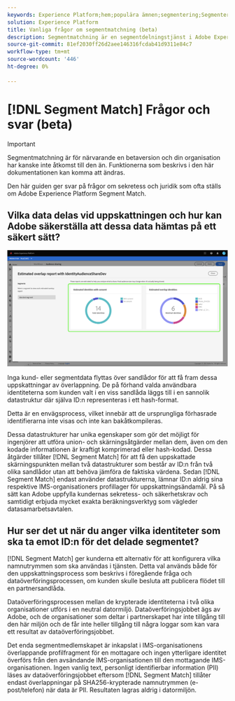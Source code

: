 ```yaml
---
keywords: Experience Platform;hem;populära ämnen;segmentering;Segmentering;Segmentmatchning;segmentmatchning
solution: Experience Platform
title: Vanliga frågor om segmentmatchning (beta)
description: Segmentmatchning är en segmentdelningstjänst i Adobe Experience Platform som gör det möjligt för två eller flera plattformsanvändare att utbyta segmentdata på ett säkert, styrt och sekretessvänligt sätt.
source-git-commit: 81ef2030ff26d2aee146316fcdab41d9311e84c7
workflow-type: tm+mt
source-wordcount: '446'
ht-degree: 0%

---
```


# [!DNL Segment Match] Frågor och svar (beta)

>[!IMPORTANT]
>
>Segmentmatchning är för närvarande en betaversion och din organisation har kanske inte åtkomst till den än. Funktionerna som beskrivs i den här dokumentationen kan komma att ändras.

Den här guiden ger svar på frågor om sekretess och juridik som ofta ställs om Adobe Experience Platform Segment Match.

## Vilka data delas vid uppskattningen och hur kan Adobe säkerställa att dessa data hämtas på ett säkert sätt?

![overlap-report.png](./images/overlap-report.png)

Inga kund- eller segmentdata flyttas över sandlådor för att få fram dessa uppskattningar av överlappning. De på förhand valda användbara identiteterna som kunden valt i en viss sandlåda läggs till i en sannolik datastruktur där själva ID:n representeras i ett hash-format.

Detta är en envägsprocess, vilket innebär att de ursprungliga förhasrade identifierarna inte visas och inte kan bakåtkompileras.

Dessa datastrukturer har unika egenskaper som gör det möjligt för ingenjörer att utföra union- och skärningsåtgärder mellan dem, även om den kodade informationen är kraftigt komprimerad eller hash-kodad. Dessa åtgärder tillåter [!DNL Segment Match] för att få den uppskattade skärningspunkten mellan två datastrukturer som består av ID:n från två olika sandlådor utan att behöva jämföra de faktiska värdena. Sedan [!DNL Segment Match] endast använder datastrukturerna, lämnar ID:n aldrig sina respektive IMS-organisationers profillager för uppskattningsändamål. På så sätt kan Adobe uppfylla kundernas sekretess- och säkerhetskrav och samtidigt erbjuda mycket exakta beräkningsverktyg som vägleder datasamarbetsavtalen.

## Hur ser det ut när du anger vilka identiteter som ska ta emot ID:n för det delade segmentet?

[!DNL Segment Match] ger kunderna ett alternativ för att konfigurera vilka namnutrymmen som ska användas i tjänsten. Detta val används både för den uppskattningsprocess som beskrivs i föregående fråga och dataöverföringsprocessen, om kunden skulle besluta att publicera flödet till en partnersandlåda.

Dataöverföringsprocessen mellan de krypterade identiteterna i två olika organisationer utförs i en neutral datormiljö. Dataöverföringsjobbet ägs av Adobe, och de organisationer som deltar i partnerskapet har inte tillgång till den här miljön och de får inte heller tillgång till några loggar som kan vara ett resultat av dataöverföringsjobbet.

Det enda segmentmedlemskapet är inkapslat i IMS-organisationens överlappande profilfragment för en mottagare och ingen ytterligare identitet överförs från den avsändande IMS-organisationen till den mottagande IMS-organisationen. Ingen vanlig text, personligt identifierbar information (PII) läses av dataöverföringsjobbet eftersom [!DNL Segment Match] tillåter endast överlappningar på SHA256-krypterade namnutrymmen (e-post/telefon) när data är PII. Resultaten lagras aldrig i datormiljön.